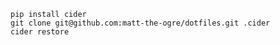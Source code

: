     pip install cider
    git clone git@github.com:matt-the-ogre/dotfiles.git .cider
    cider restore
